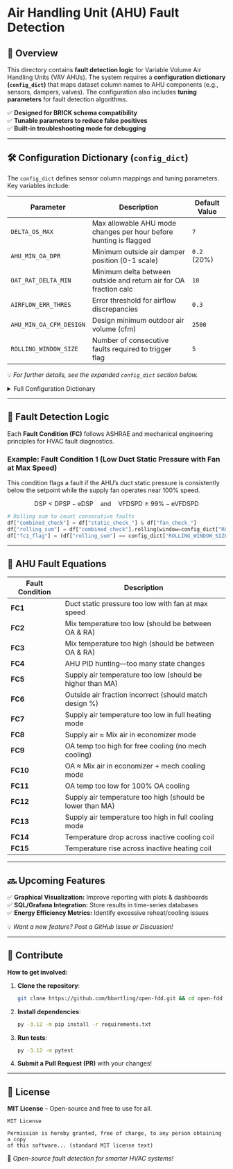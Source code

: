# Air Handling Unit (AHU) Fault Detection

## 📌 Overview
This directory contains **fault detection logic** for Variable Volume Air Handling Units (VAV AHUs). The system requires a **configuration dictionary (`config_dict`)** that maps dataset column names to AHU components (e.g., sensors, dampers, valves). The configuration also includes **tuning parameters** for fault detection algorithms.

✅ **Designed for BRICK schema compatibility**  
✅ **Tunable parameters to reduce false positives**  
✅ **Built-in troubleshooting mode for debugging**

---

## 🛠️ Configuration Dictionary (`config_dict`)
The `config_dict` defines sensor column mappings and tuning parameters. Key variables include:

| Parameter | Description | Default Value |
|-----------|------------|--------------|
| `DELTA_OS_MAX` | Max allowable AHU mode changes per hour before hunting is flagged | `7` |
| `AHU_MIN_OA_DPR` | Minimum outside air damper position (0-1 scale) | `0.2` (20%) |
| `OAT_RAT_DELTA_MIN` | Minimum delta between outside and return air for OA fraction calc | `10` |
| `AIRFLOW_ERR_THRES` | Error threshold for airflow discrepancies | `0.3` |
| `AHU_MIN_OA_CFM_DESIGN` | Design minimum outdoor air volume (cfm) | `2500` |
| `ROLLING_WINDOW_SIZE` | Number of consecutive faults required to trigger flag | `5` |

💡 *For further details, see the expanded `config_dict` section below.*

<details>
  <summary>Full Configuration Dictionary</summary>
  
  ```python
  config_dict = {
      'AHU_NAME': "MZVAV_1",
      'INDEX_COL_NAME': "timestamp",
      'DUCT_STATIC_COL': "SaStatic",
      'DUCT_STATIC_SETPOINT_COL': "SaStaticSPt",
      'SUPPLY_VFD_SPEED_COL': "Sa_FanSpeed",
      'MAT_COL': "MA_Temp",
      'OAT_COL': "OaTemp",
      'SAT_COL': "SaTempSP",
      'RAT_COL': "RaTemp",
      'HEATING_SIG_COL': "HW_Valve",  
      'COOLING_SIG_COL': "CW_Valve",  
      'ECONOMIZER_SIG_COL': "OA_Damper",
      'SUPPLY_FAN_AIR_VOLUME_COL': None,  # Optional for Fault Condition 6
      'ROLLING_WINDOW_SIZE': 5
  }
  ```
</details>

---

## 📖 Fault Detection Logic
Each **Fault Condition (FC)** follows ASHRAE and mechanical engineering principles for HVAC fault diagnostics.

### Example: Fault Condition 1 (Low Duct Static Pressure with Fan at Max Speed)
This condition flags a fault if the AHU’s duct static pressure is consistently below the setpoint while the supply fan operates near 100% speed.

$$
\text{DSP} < \text{DPSP} - \text{eDSP} \quad \text{and} \quad \text{VFDSPD} \geq 99\% - \text{eVFDSPD}
$$

```python
# Rolling sum to count consecutive faults
df["combined_check"] = df["static_check_"] & df["fan_check_"]
df["rolling_sum"] = df["combined_check"].rolling(window=config_dict["ROLLING_WINDOW_SIZE"]).sum()
df["fc1_flag"] = (df["rolling_sum"] == config_dict["ROLLING_WINDOW_SIZE"]).astype(int)
```

---

## 🔎 AHU Fault Equations
| Fault Condition | Description |
|-----------------|-------------|
| **FC1** | Duct static pressure too low with fan at max speed |
| **FC2** | Mix temperature too low (should be between OA & RA) |
| **FC3** | Mix temperature too high (should be between OA & RA) |
| **FC4** | AHU PID hunting—too many state changes |
| **FC5** | Supply air temperature too low (should be higher than MA) |
| **FC6** | Outside air fraction incorrect (should match design %) |
| **FC7** | Supply air temperature too low in full heating mode |
| **FC8** | Supply air ≈ Mix air in economizer mode |
| **FC9** | OA temp too high for free cooling (no mech cooling) |
| **FC10** | OA ≈ Mix air in economizer + mech cooling mode |
| **FC11** | OA temp too low for 100% OA cooling |
| **FC12** | Supply air temperature too high (should be lower than MA) |
| **FC13** | Supply air temperature too high in full cooling mode |
| **FC14** | Temperature drop across inactive cooling coil |
| **FC15** | Temperature rise across inactive heating coil |

---

## 🔜 Upcoming Features
✅ **Graphical Visualization:** Improve reporting with plots & dashboards  
✅ **SQL/Grafana Integration:** Store results in time-series databases  
✅ **Energy Efficiency Metrics:** Identify excessive reheat/cooling issues  

💡 *Want a new feature? Post a GitHub Issue or Discussion!*

---

## 📝 Contribute
**How to get involved:**
1. **Clone the repository**:
   ```bash
   git clone https://github.com/bbartling/open-fdd.git && cd open-fdd
   ```
2. **Install dependencies**:
   ```bash
   py -3.12 -m pip install -r requirements.txt
   ```
3. **Run tests**:
   ```bash
   py -3.12 -m pytest
   ```
4. **Submit a Pull Request (PR)** with your changes!

---

## 📜 License
**MIT License** – Open-source and free to use for all.
```text
MIT License

Permission is hereby granted, free of charge, to any person obtaining a copy
of this software... (standard MIT license text)
```

🚀 *Open-source fault detection for smarter HVAC systems!*

